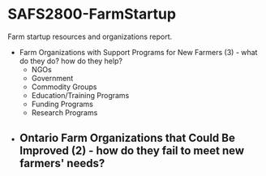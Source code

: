 # SAFS2800-FarmStartup
 Farm startup resources and organizations report.

- Farm Organizations with Support Programs for New Farmers (3) - what do they do? how do they help?
  - NGOs
  - Government
  - Commodity Groups
  - Education/Training Programs
  - Funding Programs
  - Research Programs
- Ontario Farm Organizations that Could Be Improved (2) - how do they fail to meet new farmers' needs?
  - 
